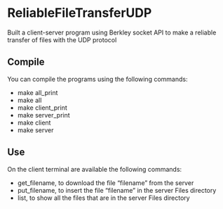 # ReliableFileTransferUDP
Built a client-server program using Berkley socket API to make a reliable transfer of files with the UDP protocol

## Compile
You can compile the programs using the following commands:
- make all_print
- make all
- make client_print
- make server_print
- make client
- make server

## Use
On the client terminal are available the following commands:
- get_filename, to download the file “filename” from the server
- put_filename, to insert the file “filename” in the server Files directory
- list, to show all the files that are in the server Files directory
